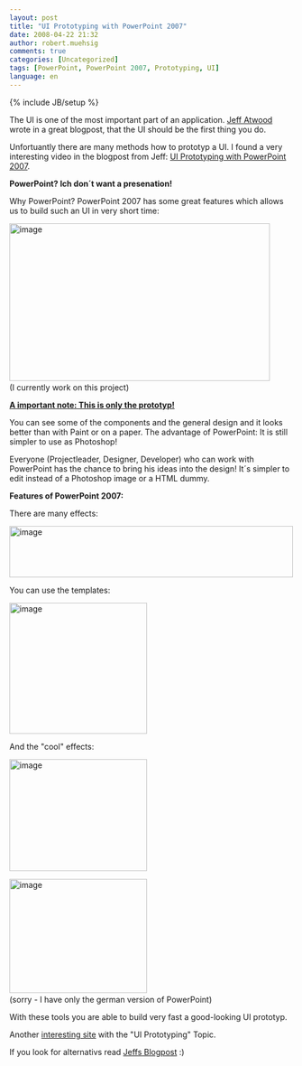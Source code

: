 ```yaml
---
layout: post
title: "UI Prototyping with PowerPoint 2007"
date: 2008-04-22 21:32
author: robert.muehsig
comments: true
categories: [Uncategorized]
tags: [PowerPoint, PowerPoint 2007, Prototyping, UI]
language: en
---
```

{% include JB/setup %}
<p>The UI is one of the most important part of an application. <a href="http://www.codinghorror.com/blog/archives/001091.html">Jeff Atwood</a> wrote in a great blogpost, that the UI should be the first thing you do.</p>  <p>Unfortuantly there are many methods how to prototyp a UI. I found a very interesting video in the blogpost from Jeff: <a href="http://www.microsoft.com/expression/events-training/globalevent/player/Default.html?South-Korea_Manuel-Clement_Keynote_Wireframe-Prototyping-Using-PowerPoint-2007=Manuel_Clement=Wireframe-Prototyping_Using_PowerPoint_2007">UI Prototyping with PowerPoint 2007</a>.</p>  <p><strong>PowerPoint? Ich don&#180;t want a presenation!</strong></p>  <p>Why PowerPoint? PowerPoint 2007 has some great features which allows us to build such an UI in very short time:</p>  <p><a href="{{BASE_PATH}}/assets/wp-images-en/image13.png"><img style="border-top-width: 0px; border-left-width: 0px; border-bottom-width: 0px; border-right-width: 0px" height="279" alt="image" src="{{BASE_PATH}}/assets/wp-images-en/image-thumb13.png" width="462" border="0" /></a>&#160;&#160; <br />(I currently work on this project)</p>  <p><strong><u>A important note: This is only the prototyp!</u></strong></p>  <p>You can see some of the components and the general design and it looks better than with Paint or on a paper. The advantage of PowerPoint: It is still simpler to use as Photoshop!</p>  <p>Everyone (Projectleader, Designer, Developer) who can work with PowerPoint has the chance to bring his ideas into the design! It&#180;s simpler to edit instead of a Photoshop image or a HTML dummy.</p>  <p><strong>Features of PowerPoint 2007:</strong></p>  <p>There are many effects:</p>  <p><a href="{{BASE_PATH}}/assets/wp-images-en/image14.png"><img style="border-top-width: 0px; border-left-width: 0px; border-bottom-width: 0px; border-right-width: 0px" height="91" alt="image" src="{{BASE_PATH}}/assets/wp-images-en/image-thumb14.png" width="503" border="0" /></a> </p>  <p>You can use the templates:</p>  <p><a href="{{BASE_PATH}}/assets/wp-images-en/image15.png"><img style="border-top-width: 0px; border-left-width: 0px; border-bottom-width: 0px; border-right-width: 0px" height="232" alt="image" src="{{BASE_PATH}}/assets/wp-images-en/image-thumb15.png" width="244" border="0" /></a> </p>  <p>And the &quot;cool&quot; effects:</p>  <p><a href="{{BASE_PATH}}/assets/wp-images-en/image16.png"><img style="border-top-width: 0px; border-left-width: 0px; border-bottom-width: 0px; border-right-width: 0px" height="198" alt="image" src="{{BASE_PATH}}/assets/wp-images-en/image-thumb16.png" width="244" border="0" /></a> </p>  <p><a href="{{BASE_PATH}}/assets/wp-images-en/image17.png"><img style="border-top-width: 0px; border-left-width: 0px; border-bottom-width: 0px; border-right-width: 0px" height="202" alt="image" src="{{BASE_PATH}}/assets/wp-images-en/image-thumb17.png" width="244" border="0" /></a>&#160; <br />(sorry - I have only the german version of PowerPoint)</p>  <p>With these tools you are able to build very fast a good-looking UI prototyp.</p>  <p>Another <a href="http://dotnet.org.za/cjlotz/archive/2008/04/08/ui-prototyping-tools.aspx">interesting site</a> with the &quot;UI Prototyping&quot; Topic.</p>  <p>If you look for alternativs read <a href="http://www.codinghorror.com/blog/archives/001091.html">Jeffs Blogpost</a> :)</p>
